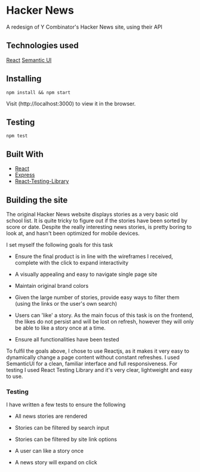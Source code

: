 # Hacker News

A redesign of Y Combinator's Hacker News site, using their API

## Technologies used
[React](https://reactjs.org)
[Semantic UI](https://semantic-ui.com)


## Installing

```
npm install && npm start
```

Visit (http://localhost:3000) to view it in the browser.


## Testing 

```
npm test 
```

## Built With

- [React](https://reactjs.org)
- [Express](https://expressjs.com)
- [React-Testing-Library](https://github.com/kentcdodds/react-testing-library)


## Building the site

The original Hacker News website displays stories as a very basic old school list. It is quite tricky to figure out if the stories have been sorted by score or date. Despite the really interesting news stories, is pretty boring to look at, and hasn't been optimized for mobile devices. 

I set myself the following goals for this task

- Ensure the final product is in line with the wireframes I received, complete with the click to expand interactivity

- A visually appealing and easy to navigate single page site

- Maintain original brand colors

- Given the large number of stories, provide easy ways to filter them (using the links or the user's own search)

- Users can 'like' a story. As the main focus of this task is on the frontend, the likes do not persist and will be lost on refresh, however they will only be able to like a story once at a time.

- Ensure all functionalities have been tested

To fulfil the goals above, I chose to use Reactjs, as it makes it very easy to dynamically change a page content without constant refreshes. I used SemanticUI for a clean, familiar interface and full responsiveness. For testing I used React Testing Library and it's very clear, lightweight and easy to use.

### Testing

I have written a few tests to ensure the following

- All news stories are rendered

- Stories can be filtered by search input

- Stories can be filtered by site link options

- A user can like a story once

- A news story will expand on click
